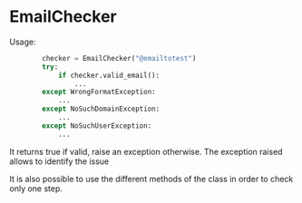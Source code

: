 # EmailChecker

Usage:

```python
        checker = EmailChecker("@emailtotest")
        try:
            if checker.valid_email():
                ...
        except WrongFormatException:
            ...
        except NoSuchDomainException:
            ...
        except NoSuchUserException:
            ...
```
It returns true if valid, raise an exception otherwise. The exception raised allows to identify the issue

It is also possible to use the different methods of the class in order to check only one step.
